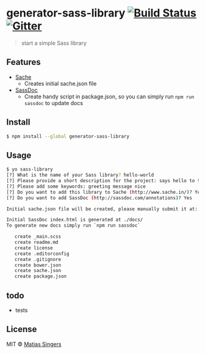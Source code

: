 # generator-sass-library [![Build Status](http://img.shields.io/travis/matiassingers/generator-sass-library.svg?style=flat-square)](https://travis-ci.org/matiassingers/generator-sass-library) [![Gitter](http://img.shields.io/badge/gitter-join%20chat%20%E2%86%92-brightgreen.svg?style=flat-square)](https://gitter.im/matiassingers/generator-sass-library?utm_source=badge&utm_medium=badge&utm_campaign=pr-badge)
> start a simple Sass library

## Features

- [Sache](http://sache.in/)
   - Creates initial sache.json file
- [SassDoc](http://sassdoc.com/)
   - Create handy script in package.json, so you can simply run `npm run sassdoc` to update docs

## Install

```sh
$ npm install --global generator-sass-library
```


## Usage

```sh
$ yo sass-library
[?] What is the name of your Sass library? hello-world
[?] Please provide a short description for the project: says hello to the entire world
[?] Please add some keywords: greeting message nice
[?] Do you want to add this library to Sache (http://www.sache.in/)? Yes
[?] Do you want to add SassDoc (http://sassdoc.com/annotations)? Yes

Initial sache.json file will be created, please manually submit it at: http://www.sache.in/

Initial SassDoc index.html is generated at ./docs/
To generate new docs simply run `npm run sassdoc`

   create _main.scss
   create readme.md
   create license
   create .editorconfig
   create .gitignore
   create bower.json
   create sache.json
   create package.json
```

## todo
- tests


## License

MIT © [Matias Singers](http://mts.io)
